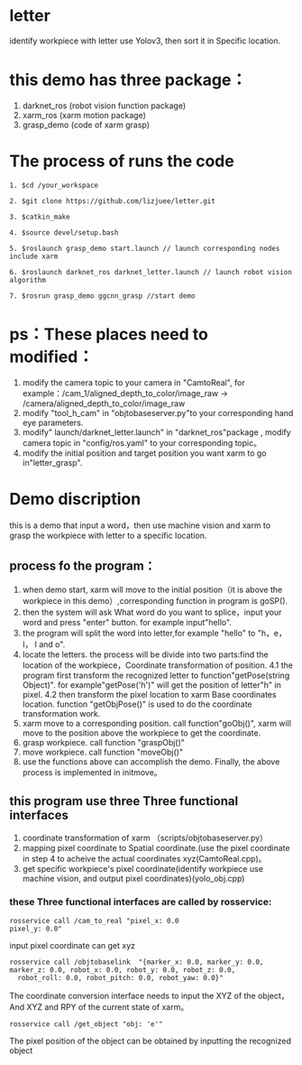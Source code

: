 # letter
identify workpiece with letter use Yolov3, then sort it in Specific location.


# this demo has three package：
1. darknet_ros (robot vision function package)
2. xarm_ros (xarm motion package)
3. grasp_demo (code of xarm grasp)

# The process of runs the code
```
1. $cd /your_workspace

2. $git clone https://github.com/lizjuee/letter.git

3. $catkin_make

4. $source devel/setup.bash

5. $roslaunch grasp_demo start.launch // launch corresponding nodes include xarm

6. $roslaunch darknet_ros darknet_letter.launch // launch robot vision algorithm

7. $rosrun grasp_demo ggcnn_grasp //start demo
```

# ps：These places need to modified：
1. modify the camera topic to your camera in "CamtoReal", for example：/cam_1/aligned_depth_to_color/image_raw -> /camera/aligned_depth_to_color/image_raw 
2. modify "tool_h_cam" in "objtobaseserver.py"to your corresponding hand eye parameters.
3. modify" launch/darknet_letter.launch" in "darknet_ros"package , modify camera topic in "config/ros.yaml" to your corresponding topic。
4. modify the initial position and target position you want xarm to go in"letter_grasp".

# Demo discription
this is a demo that input a word，then use machine vision and xarm to grasp the workpiece with letter to a specific location.

## process fo the program：
1. when demo start, xarm will move to the initial position（it is above the workpiece in this demo）,corresponding function in program is goSP().
2. then the system will ask What word do you want to splice，input your word and press "enter" button. for example input"hello".
3. the program will split the word into letter,for example "hello" to "h，e，l， l and o".
4. locate the letters. the process will be divide into two parts:find the location of the workpiece，Coordinate transformation of position.
	4.1 the program first transform the recognized letter to function"getPose(string Object)". for example"getPose('h')" will get the position of letter"h" in pixel.
	4.2 then transform the pixel location to xarm Base coordinates location. function "getObjPose()" is used to do the coordinate transformation work.
5. xarm move to a corresponding position. call function"goObj()", xarm will move to the position above the workpiece to get the coordinate.
6. grasp workpiece. call function "graspObj()"
7. move workpiece. call function "moveObj()"
8. use the functions above can accomplish the demo. Finally, the above process is implemented in initmove。

## this program use three Three functional interfaces
1. coordinate transformation of xarm （scripts/objtobaseserver.py）
2. mapping pixel coordinate to Spatial coordinate.(use the pixel coordinate in step 4 to acheive the actual coordinates xyz(CamtoReal.cpp)。
3. get specific workpiece's pixel coordinate(identify workpiece use machine vision, and output pixel coordinates)(yolo_obj.cpp) 

### these Three functional interfaces are called by rosservice:
```
rosservice call /cam_to_real "pixel_x: 0.0
pixel_y: 0.0"
```
input pixel coordinate can get xyz
```
rosservice call /objtobaselink  "{marker_x: 0.0, marker_y: 0.0, marker_z: 0.0, robot_x: 0.0, robot_y: 0.0, robot_z: 0.0,
  robot_roll: 0.0, robot_pitch: 0.0, robot_yaw: 0.0}"
 ```
The coordinate conversion interface needs to input the XYZ of the object，And XYZ and RPY of the current state of xarm。
```
rosservice call /get_object "obj: 'e'" 
```
The pixel position of the object can be obtained by inputting the recognized object
